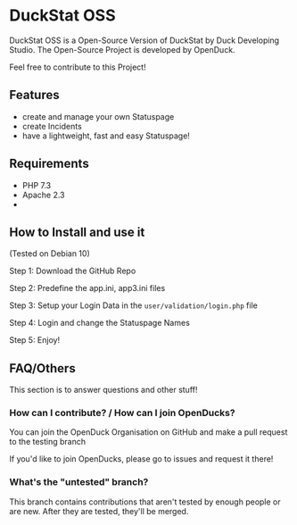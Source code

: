 # DuckStat OSS

DuckStat OSS is a Open-Source Version of DuckStat by Duck Developing Studio.
The Open-Source Project is developed by OpenDuck.

Feel free to contribute to this Project!

## Features

- create and manage your own Statuspage
- create Incidents
- have a lightweight, fast and easy Statuspage!

## Requirements

- PHP 7.3
- Apache 2.3
- 


## How to Install and use it
(Tested on Debian 10)

Step 1: Download the GitHub Repo

Step 2: Predefine the app.ini, app3.ini files

Step 3: Setup your Login Data in the `user/validation/login.php` file

Step 4: Login and change the Statuspage Names

Step 5: Enjoy!

## FAQ/Others

This section is to answer questions and other stuff!

### How can I contribute? / How can I join OpenDucks?

You can join the OpenDuck Organisation on GitHub and make a pull request to the testing branch

If you'd like to join OpenDucks, please go to issues and request it there!

### What's the "untested" branch?

This branch contains contributions that aren't tested by enough people or are new.
After they are tested, they'll be merged.
